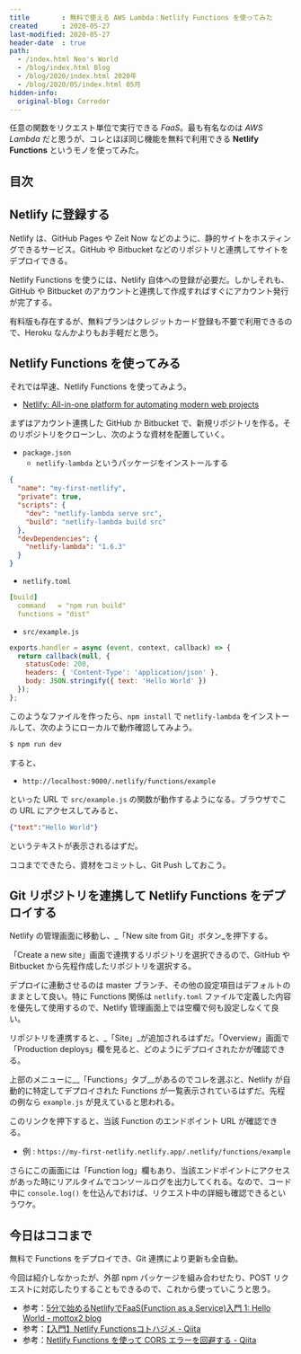 ```yaml
---
title        : 無料で使える AWS Lambda：Netlify Functions を使ってみた
created      : 2020-05-27
last-modified: 2020-05-27
header-date  : true
path:
  - /index.html Neo's World
  - /blog/index.html Blog
  - /blog/2020/index.html 2020年
  - /blog/2020/05/index.html 05月
hidden-info:
  original-blog: Corredor
---
```


任意の関数をリクエスト単位で実行できる _FaaS_。最も有名なのは _AWS Lambda_ だと思うが、コレとほぼ同じ機能を無料で利用できる __Netlify Functions__ というモノを使ってみた。

## 目次

## Netlify に登録する

Netlify は、GitHub Pages や Zeit Now などのように、静的サイトをホスティングできるサービス。GitHub や Bitbucket などのリポジトリと連携してサイトをデプロイできる。

Netlify Functions を使うには、Netlify 自体への登録が必要だ。しかしそれも、GitHub や Bitbucket のアカウントと連携して作成すればすぐにアカウント発行が完了する。

有料版も存在するが、無料プランはクレジットカード登録も不要で利用できるので、Heroku なんかよりもお手軽だと思う。

## Netlify Functions を使ってみる

それでは早速、Netlify Functions を使ってみよう。

- [Netlify: All-in-one platform for automating modern web projects](https://www.netlify.com/)

まずはアカウント連携した GitHub か Bitbucket で、新規リポジトリを作る。そのリポジトリをクローンし、次のような資材を配置していく。

- `package.json`
  - `netlify-lambda` というパッケージをインストールする

```json
{
  "name": "my-first-netlify",
  "private": true,
  "scripts": {
    "dev": "netlify-lambda serve src",
    "build": "netlify-lambda build src"
  },
  "devDependencies": {
    "netlify-lambda": "1.6.3"
  }
}
```

- `netlify.toml`

```yaml
[build]
  command   = "npm run build"
  functions = "dist"
```

- `src/example.js`

```javascript
exports.handler = async (event, context, callback) => {
  return callback(null, {
    statusCode: 200,
    headers: { 'Content-Type': 'application/json' },
    body: JSON.stringify({ text: 'Hello World' })
  });
};
```

このようなファイルを作ったら、`npm install` で `netlify-lambda` をインストールして、次のようにローカルで動作確認してみよう。

```bash
$ npm run dev
```

すると、

- `http://localhost:9000/.netlify/functions/example`

といった URL で `src/example.js` の関数が動作するようになる。ブラウザでこの URL にアクセスしてみると、

```json
{"text":"Hello World"}
```

というテキストが表示されるはずだ。

ココまでできたら、資材をコミットし、Git Push しておこう。

## Git リポジトリを連携して Netlify Functions をデプロイする

Netlify の管理画面に移動し、_「New site from Git」ボタン_を押下する。

「Create a new site」画面で連携するリポジトリを選択できるので、GitHub や Bitbucket から先程作成したリポジトリを選択する。

デプロイに連動させるのは master ブランチ、その他の設定項目はデフォルトのままとして良い。特に Functions 関係は `netlify.toml` ファイルで定義した内容を優先して使用するので、Netlify 管理画面上では空欄で何も設定しなくて良い。

リポジトリを連携すると、_「Site」_が追加されるはずだ。「Overview」画面で「Production deploys」欄を見ると、どのようにデプロイされたかが確認できる。

上部のメニューに__「Functions」タブ__があるのでコレを選ぶと、Netlify が自動的に特定してデプロイされた Functions が一覧表示されているはずだ。先程の例なら `example.js` が見えていると思われる。

このリンクを押下すると、当該 Function のエンドポイント URL が確認できる。

- 例 : `https://my-first-netlify.netlify.app/.netlify/functions/example`

さらにこの画面には「Function log」欄もあり、当該エンドポイントにアクセスがあった時にリアルタイムでコンソールログを出力してくれる。なので、コード中に `console.log()` を仕込んでおけば、リクエスト中の詳細も確認できるというワケ。

## 今日はココまで

無料で Functions をデプロイでき、Git 連携により更新も全自動。

今回は紹介しなかったが、外部 npm パッケージを組み合わせたり、POST リクエストに対応したりすることもできるので、これから使っていこうと思う。

- 参考：[5分で始めるNetlifyでFaaS(Function as a Service)入門 1: Hello World - mottox2 blog](https://mottox2.com/posts/165)
- 参考：[【入門】Netlify Functionsコトハジメ - Qiita](https://qiita.com/Sr_Bangs/items/7867853f5e71bd4ada56)
- 参考：[Netlify Functions を使って CORS エラーを回避する - Qiita](https://qiita.com/kurosame/items/7b5fd3cbf1f688b47e88)
